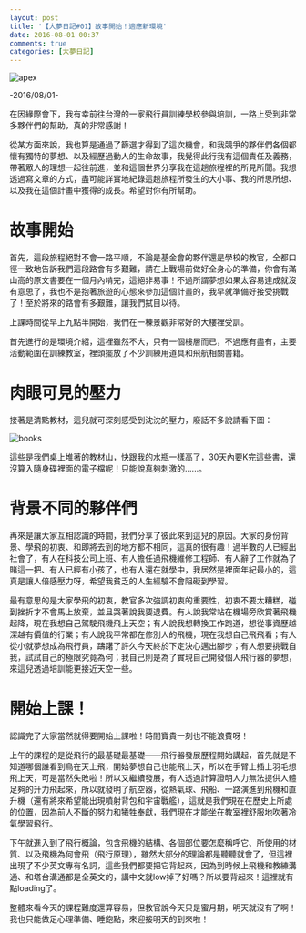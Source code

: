 ```yaml
---
layout: post
title: '【大夢日記#01】故事開始！適應新環境'
date: 2016-08-01 00:37
comments: true
categories: [大夢日記]
---
```

![apex](https://imgur.com/Bm0rRxK.jpg)

-2016/08/01-

在因緣際會下，我有幸前往台灣的一家飛行員訓練學校參與培訓，一路上受到非常多夥伴們的幫助，真的非常感謝！
	
從某方面來說，我也算是通過了篩選才得到了這次機會，和我競爭的夥伴們各個都懷有獨特的夢想、以及經歷過動人的生命故事，我覺得此行我有這個責任及義務，帶著眾人的理想一起往前進，並和這個世界分享我在這趟旅程裡的所見所聞。我想透過寫文章的方式，盡可能詳實地紀錄這趟旅程所發生的大小事、我的所思所想、以及我在這個計畫中獲得的成長。希望對你有所幫助。

# 故事開始

首先，這段旅程絕對不會一路平順，不論是基金會的夥伴還是學校的教官，全都口徑一致地告訴我們這段路會有多艱難，請在上戰場前做好全身心的準備，你會有滿山高的原文書要在一個月內啃完，這絕非易事！不過所謂夢想如果太容易達成就沒有意思了，我也不是抱著旅遊的心態來參加這個計畫的，我早就準備好接受挑戰了！至於將來的路會有多艱難，讓我們拭目以待。

上課時間從早上九點半開始，我們在一棟景觀非常好的大樓裡受訓。

首先進行的是環境介紹，這裡雖然不大，只有一個樓層而已，不過應有盡有，主要活動範圍在訓練教室，裡頭擺放了不少訓練用道具和飛航相關書籍。

# 肉眼可見的壓力

接著是清點教材，這兒就可深刻感受到沈沈的壓力，廢話不多說請看下圖：

![books](https://i.imgur.com/8hcloqy.jpg)

這些是我們桌上堆著的教材山，快跟我的水瓶一樣高了，30天內要K完這些書，還沒算入隨身碟裡面的電子檔呢！只能說真夠刺激的......。

# 背景不同的夥伴們

再來是讓大家互相認識的時間，我們分享了彼此來到這兒的原因。大家的身份背景、學飛的初衷、和即將去到的地方都不相同，這真的很有趣！過半數的人已經出社會了，有人在科技公司上班、有人擔任過飛機維修工程師、有人辭了工作就為了賭這一把、有人已經有小孩了，也有人還在就學中，我居然是裡面年紀最小的，這真是讓人倍感壓力呀，希望我貧乏的人生經驗不會阻礙到學習。

最有意思的是大家學飛的初衷，教官多次強調初衷的重要性，初衷不要太糟糕，碰到挫折才不會馬上放棄，並且哭著說我要退費。有人說我常站在機場旁欣賞著飛機起降，現在我想自己駕駛飛機飛上天空；有人說我想轉換工作跑道，想從事資歷越深越有價值的行業；有人說我平常都在修別人的飛機，現在我想自己飛飛看；有人從小就夢想成為飛行員，躊躇了許久今天終於下定決心邁出腳步；有人想要挑戰自我，試試自己的極限究竟為何；我自己則是為了實現自己開發個人飛行器的夢想，來這兒透過培訓能更接近天空一些。

# 開始上課！

認識完了大家當然就得要開始上課啦！時間寶貴一刻也不能浪費呀！

上午的課程的是從飛行的最基礎最基礎——飛行器發展歷程開始講起，首先就是不知道哪個誰看到鳥在天上飛，開始夢想自己也能飛上天，所以在手臂上插上羽毛想飛上天，可是當然失敗啦！所以又繼續發展，有人透過計算證明人力無法提供人體足夠的升力飛起來，所以就發明了航空器，從熱氣球、飛船、一路演進到飛機和直升機（還有將來希望能出現噴射背包和宇宙戰艦），這就是我們現在在歷史上所處的位置，因為前人不斷的努力和犧牲奉獻，我們現在才能坐在教室裡舒服地吹著冷氣學習飛行。

下午就進入到了飛行概論，包含飛機的結構、各個部位要怎麼稱呼它、所使用的材質、以及飛機為何會飛（飛行原理），雖然大部分的理論都是聽聽就會了，但這裡出現了不少英文專有名詞，這些我們都要把它背起來，因為到時候上飛機和教練溝通、和塔台溝通都是全英文的，講中文就low掉了好嗎？所以要背起來！這裡就有點loading了。

整體來看今天的課程難度還算容易，但教官說今天只是蜜月期，明天就沒有了啊！我也只能做足心理準備、睡飽點，來迎接明天的到來啦！
